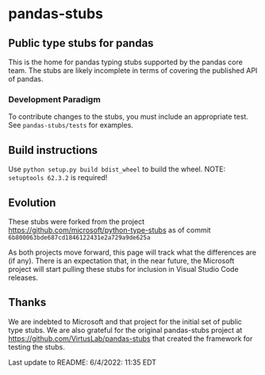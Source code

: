 # pandas-stubs

## Public type stubs for pandas

This is the home for pandas typing stubs supported by the pandas core team.  The stubs are likely incomplete in terms of covering the published API of pandas.

### Development Paradigm

To contribute changes to the stubs, you must include an appropriate test.  See `pandas-stubs/tests` for examples.

## Build instructions

Use `python setup.py build bdist_wheel` to build the wheel.  NOTE:  `setuptools 62.3.2` is required!

## Evolution

These stubs were forked from the project <https://github.com/microsoft/python-type-stubs> as of commit `6b800063bde687cd1846122431e2a729a9de625a`

As both projects move forward, this page will track what the differences are (if any).  There is an expectation that, in the near future, the Microsoft project will start pulling these stubs for inclusion in Visual Studio Code releases.

## Thanks

We are indebted to Microsoft and that project for the initial set of public type stubs.  We are also grateful for the original pandas-stubs project at <https://github.com/VirtusLab/pandas-stubs> that created the framework for testing the stubs.

Last update to README: 6/4/2022: 11:35 EDT
